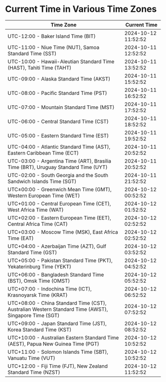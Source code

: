 # Current Time in Various Time Zones

| Time Zone | Current Time |
|-----------|--------------|
| UTC-12:00 - Baker Island Time (BIT) | 2024-10-12 11:52:52 |
| UTC-11:00 - Niue Time (NUT), Samoa Standard Time (SST) | 2024-10-11 12:52:52 |
| UTC-10:00 - Hawaii-Aleutian Standard Time (HAST), Tahiti Time (TAHT) | 2024-10-11 13:52:52 |
| UTC-09:00 - Alaska Standard Time (AKST) | 2024-10-11 15:52:52 |
| UTC-08:00 - Pacific Standard Time (PST) | 2024-10-11 16:52:52 |
| UTC-07:00 - Mountain Standard Time (MST) | 2024-10-11 17:52:52 |
| UTC-06:00 - Central Standard Time (CST) | 2024-10-11 18:52:52 |
| UTC-05:00 - Eastern Standard Time (EST) | 2024-10-11 19:52:52 |
| UTC-04:00 - Atlantic Standard Time (AST), Eastern Caribbean Time (ECT) | 2024-10-11 20:52:52 |
| UTC-03:00 - Argentina Time (ART), Brasília Time (BRT), Uruguay Standard Time (UYT) | 2024-10-11 20:52:52 |
| UTC-02:00 - South Georgia and the South Sandwich Islands Time (SGT) | 2024-10-11 21:52:52 |
| UTC±00:00 - Greenwich Mean Time (GMT), Western European Time (WET) | 2024-10-12 00:52:52 |
| UTC+01:00 - Central European Time (CET), West Africa Time (WAT) | 2024-10-12 01:52:52 |
| UTC+02:00 - Eastern European Time (EET), Central Africa Time (CAT) | 2024-10-12 02:52:52 |
| UTC+03:00 - Moscow Time (MSK), East Africa Time (EAT) | 2024-10-12 02:52:52 |
| UTC+04:00 - Azerbaijan Time (AZT), Gulf Standard Time (GST) | 2024-10-12 03:52:52 |
| UTC+05:00 - Pakistan Standard Time (PKT), Yekaterinburg Time (YEKT) | 2024-10-12 04:52:52 |
| UTC+06:00 - Bangladesh Standard Time (BST), Omsk Time (OMST) | 2024-10-12 05:52:52 |
| UTC+07:00 - Indochina Time (ICT), Krasnoyarsk Time (KRAT) | 2024-10-12 06:52:52 |
| UTC+08:00 - China Standard Time (CST), Australian Western Standard Time (AWST), Singapore Time (SGT) | 2024-10-12 07:52:52 |
| UTC+09:00 - Japan Standard Time (JST), Korea Standard Time (KST) | 2024-10-12 08:52:52 |
| UTC+10:00 - Australian Eastern Standard Time (AEST), Papua New Guinea Time (PGT) | 2024-10-12 10:52:52 |
| UTC+11:00 - Solomon Islands Time (SBT), Vanuatu Time (VUT) | 2024-10-12 10:52:52 |
| UTC+12:00 - Fiji Time (FJT), New Zealand Standard Time (NZST) | 2024-10-12 11:52:52 |
